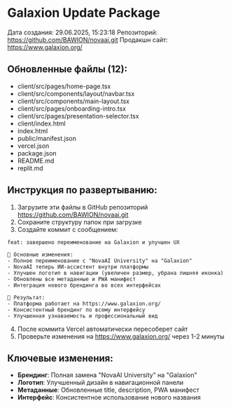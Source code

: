 # Galaxion Update Package

Дата создания: 29.06.2025, 15:23:18
Репозиторий: https://github.com/BAWION/novaai.git
Продакшн сайт: https://www.galaxion.org/

## Обновленные файлы (12):

- client/src/pages/home-page.tsx
- client/src/components/layout/navbar.tsx
- client/src/components/main-layout.tsx
- client/src/pages/onboarding-intro.tsx
- client/src/pages/presentation-selector.tsx
- client/index.html
- index.html
- public/manifest.json
- vercel.json
- package.json
- README.md
- replit.md



## Инструкция по развертыванию:

1. Загрузите эти файлы в GitHub репозиторий https://github.com/BAWION/novaai.git
2. Сохраните структуру папок при загрузке
3. Создайте коммит с сообщением:

```
feat: завершено переименование на Galaxion и улучшен UX

🎯 Основные изменения:
- Полное переименование с "NovaAI University" на "Galaxion"
- NovaAI теперь ИИ-ассистент внутри платформы
- Улучшен логотип в навигации (увеличен размер, убрана лишняя иконка)
- Обновлены все метаданные и PWA манифест
- Интеграция нового брендинга во всех интерфейсах

🚀 Результат: 
- Платформа работает на https://www.galaxion.org/
- Консистентный брендинг по всему интерфейсу
- Улучшенная узнаваемость и профессиональный вид
```

4. После коммита Vercel автоматически пересоберет сайт
5. Проверьте изменения на https://www.galaxion.org/ через 1-2 минуты

## Ключевые изменения:

- **Брендинг**: Полная замена "NovaAI University" на "Galaxion"
- **Логотип**: Улучшенный дизайн в навигационной панели
- **Метаданные**: Обновленные title, description, PWA манифест
- **Интерфейс**: Консистентное использование нового названия
